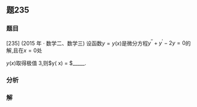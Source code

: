 ## 题235
### 题目
[235] (2015 年 · 数学二、数学三) 设函数$y = y( x)$是微分方程${y}^{\prime \prime } + {y}^{\prime } - {2y} = 0$的解,且在$x = 0$处

$y( x)$取得极值 3,则$y( x)  = $_____.
### 分析

### 解